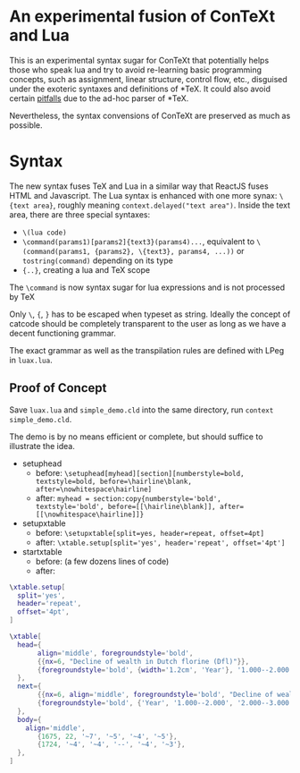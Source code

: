 An experimental fusion of ConTeXt and Lua
=====

This is an experimental syntax sugar for ConTeXt that potentially helps those who speak lua and try to avoid
re-learning basic programming concepts, such as assignment, linear structure, control flow, etc., disguised under
the exoteric syntaxes and definitions of \*TeX.
It could also avoid certain [pitfalls](https://mailman.ntg.nl/pipermail/ntg-context/2020/097020.html) due to the ad-hoc parser of \*TeX.

Nevertheless, the syntax convensions of ConTeXt are preserved as much as possible.

Syntax
======

The new syntax fuses TeX and Lua in a similar way that ReactJS fuses HTML and Javascript.
The Lua syntax is enhanced with one more synax: `\{text area}`, roughly meaning `context.delayed("text area")`.
Inside the text area, there are three special syntaxes:
- `\(lua code)`
- `\command(params1)[params2]{text3}(params4)...`, equivalent to `\(command(params1, {params2}, \{text3}, params4, ...))` or `tostring(command)` depending on its type
- `{..}`, creating a lua and TeX scope

The `\command` is now syntax sugar for lua expressions and is not processed by TeX

Only `\`, `{`, `}` has to be escaped when typeset as string. Ideally the concept of catcode should be completely transparent to the user as long as we have a decent functioning grammar.

The exact grammar as well as the transpilation rules are defined with LPeg in `luax.lua`.


Proof of Concept
-----
Save `luax.lua` and `simple_demo.cld` into the same directory, run `context simple_demo.cld`.

The demo is by no means efficient or complete, but should suffice to illustrate the idea.
- setuphead
  - before: `\setuphead[myhead][section][numberstyle=bold, textstyle=bold, before=\hairline\blank, after=\nowhitespace\hairline]`
  - after:  `myhead = section:copy{numberstyle='bold', textstyle='bold', before=[[\hairline\blank]], after=[[\nowhitespace\hairline]]}`
- setupxtable
  - before: `\setupxtable[split=yes, header=repeat, offset=4pt]`
  - after:  `\xtable.setup[split='yes', header='repeat', offset='4pt']`
- startxtable
  - before: (a few dozens lines of code)
  - after:
```lua
\xtable.setup[
  split='yes',
  header='repeat',
  offset='4pt',
]

\xtable[
  head={
       align='middle', foregroundstyle='bold',
       {{nx=6, "Decline of wealth in Dutch florine (Dfl)"}},
       {foregroundstyle='bold', {width='1.2cm', 'Year'}, '1.000--2.000', '2.000--3.000', '3.000-5.000', '5.000-10.000', 'over 10.000'},
  },
  next={
       {{nx=6, align='middle', foregroundstyle='bold', "Decline of wealth in Dutch florine (Dfl) / Continued"}},
       {foregroundstyle='bold', {'Year', '1.000--2.000', '2.000--3.000', '3.000-5.000', '5.000-10.000', 'over 10.000'}},
  },
  body={
  	align='middle',
       {1675, 22, '~7', '~5', '~4', '~5'},
       {1724, '~4', '~4', '--', '~4', '~3'},
  },
]
```

